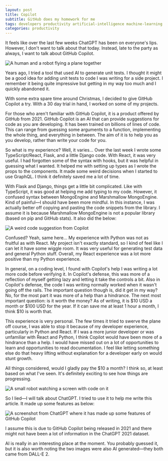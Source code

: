 ```yaml
---
layout: post
title: Copilot
subtitle: GitHub does my homework for me
tags: developers productivity artificial-intelligence machine-learning
categories: productivity
---
```


It feels like over the last few weeks ChatGPT has been on everyone's lips. However, I don't want to talk about that today. Instead, late to the party as always, I want to talk about GitHub Copilot.

<p class="center">
    <img src="{{site.baseurl}}/img/2022-12-31-copilot/copilot.png" alt="A human and a robot flying a plane together" />
</p>

Years ago, I tried a tool that used AI to generate unit tests. I thought it might be a good idea for adding unit tests to code I was writing for a side project. I remember it being quite impressive but getting in my way too much and I quickly abandoned it.

With some extra spare time around Christmas, I decided to give GitHub Copilot a try. With a 30 day trial in hand, I worked on some of my projects.

For those who aren't familiar with GitHub Copilot, it is a product offered by GitHub from 2021. GitHub Copilot is an AI that can provide suggestions for code as you are developing. It has been trained on billions of lines of code. This can range from guessing some arguments to a function, implementing the whole thing, and everything in between. The aim of it is to help you as you develop, rather than write your code for you.

So what is my experience? Well, it varies... Over the last week I wrote some TypeScript/React, Flask, and a little Django code. With React, it was very useful. I had forgotten some of the syntax with hooks, but it was helpful in guessing what I wanted. It helped me with setting up types as I wrote the props to the components. It made some weird decisions when I started to use GraphQL. I think it definitely saved me a lot of time.

With Flask and Django, things get a little bit complicated. Like with TypeScript, it was good at helping me add typing to my code. However, it confused syntax between MongoEngine and Marshmallow MongoEngine. Kind of painful—I should have been more mindful. In this instance, I was actually better off copying and pasting the code snippets from the library. I assume it is because Marshmallow MongoEngine is not a popular library (based on pip and GitHub stats). It also did the below:

<p class="center">
    <img src="{{site.baseurl}}/img/2022-12-31-copilot/bad-example.jpeg" alt="A weird code suggestion from Copilot" />
</p>

Confused? Yeah, same here... My experience with Python was not as fruitful as with React. My project isn't exactly standard, so I kind of feel like I can let it have some wiggle room. It was very useful for generating test data and general Python stuff. Overall, my React experience was a lot more positive than my Python experience.

In general, on a coding level, I found with Copilot's help I was writing a lot more code before verifying it. In Copilot's defense, this was more of a reflection of myself getting lazy and letting it take the controls a bit. Also in Copilot's defense, the code I was writing normally worked when it wasn't going off the rails. The important question though is, did it get in my way? No, for the most part it was more of a help than a hindrance. The next most important question: is it worth the money? As of writing, it is $10 USD a month or $100 USD for the year. If it can save me at least 1 hour a month, I think $10 is worth that.

This experience is very personal. The few times it tried to swerve the plane off course, I was able to stop it because of my developer experience, particularly in Python and React. If I was a more junior developer or was unfamiliar with React and Python, I think Copilot would have been more of a hindrance than a help. I would have missed out on a lot of opportunities to learn and opportunities to read documentation. I feel like letting something else do that heavy lifting without explanation for a developer early on would stunt growth.

All things considered, would I gladly pay the $10 a month? I think so, at least based on what I've seen. It's definitely exciting to see how things are progressing.

<p class="center">
    <img src="{{site.baseurl}}/img/2022-12-31-copilot/robot-helper.png" alt="A small robot watching a screen with code on it" />
</p>

So I lied—I will talk about ChatGPT. I tried to use it to help me write this article. It made up some features as below:

<p class="center">
    <img src="{{site.baseurl}}/img/2022-12-31-copilot/chatgpt.png" alt="A screenshot from ChatGPT where it has made up some features of GitHub Copilot" />
</p>

I assume this is due to GitHub Copilot being released in 2021 and there might not have been a lot of information in the ChatGPT 2021 dataset.

AI is really in an interesting place at the moment. You probably guessed it, but it is also worth noting the two images were also AI generated—they both came from DALL-E 2.

